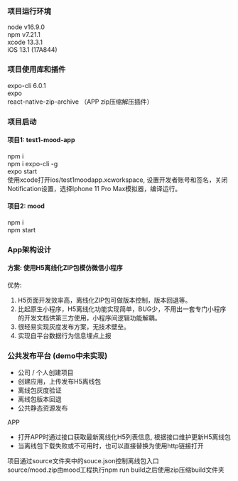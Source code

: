 ### 项目运行环境  
node v16.9.0  
npm  v7.21.1  
xcode 13.3.1  
iOS 13.1 (17A844)  

### 项目使用库和插件  
expo-cli 6.0.1  
expo  
react-native-zip-archive （APP zip压缩解压插件）  

### 项目启动  
#### 项目1: test1-mood-app  
npm i  
npm i expo-cli -g  
expo start  
使用xcode打开ios/test1moodapp.xcworkspace, 设置开发者账号和签名，关闭Notification设置，选择Iphone 11 Pro Max模拟器，编译运行。  

#### 项目2: mood  
npm i  
npm start  

### App架构设计  
#### 方案: 使用H5离线化ZIP包模仿微信小程序  
优势:  
1. H5页面开发效率高，离线化ZIP包可做版本控制，版本回退等。  
2. 比起原生小程序，H5离线化功能实现简单，BUG少，不用出一套专门小程序的开发文档供第三方使用，小程序间逻辑功能解耦。  
3. 很轻易实现灰度发布方案，无技术壁垒。  
4. 实现自平台数据行为信息埋点上报  

### 公共发布平台 (demo中未实现)  
- 公司 / 个人创建项目
- 创建应用，上传发布H5离线包
- 离线包灰度验证
- 离线包版本回退
- 公共静态资源发布

APP  
- 打开APP时通过接口获取最新离线化H5列表信息, 根据接口维护更新H5离线包
- 当离线包下载失败或不可用时，也可以直接替换为使用http链接打开

项目通过source文件夹中的souce.json控制离线包入口  
source/mood.zip由mood工程执行npm run build之后使用zip压缩build文件夹  
